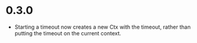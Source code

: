 # 0.3.0

* Starting a timeout now creates a new Ctx with the timeout, rather
  than putting the timeout on the current context.
